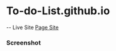 # To-do-List.github.io


-- Live Site [Page Site](https://xulab5.github.io/To-do-List.github.io/)

### Screenshot

[](./todolist-screenshot.jpg)

